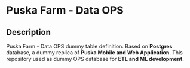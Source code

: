 # Puska Farm - Data OPS

## Description
Puska Farm - Data OPS dummy table definition. Based on **Postgres** database, a dummy replica of **Puska Mobile and Web Application**. This repository used as dummy OPS database for **ETL and ML development**.